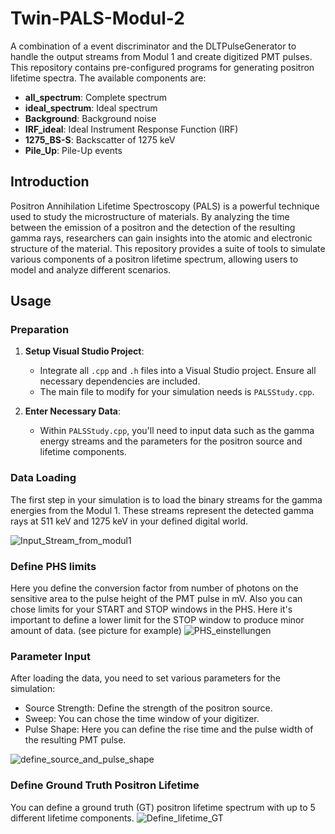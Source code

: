 # Twin-PALS-Modul-2
A combination of a event discriminator and the DLTPulseGenerator to handle the output streams from Modul 1 and create digitized PMT pulses.
This repository contains pre-configured programs for generating positron lifetime spectra. The available components are:

- **all_spectrum**: Complete spectrum
- **ideal_spectrum**: Ideal spectrum
- **Background**: Background noise
- **IRF_ideal**: Ideal Instrument Response Function (IRF)
- **1275_BS-S**: Backscatter of 1275 keV
- **Pile_Up**: Pile-Up events

## Introduction

Positron Annihilation Lifetime Spectroscopy (PALS) is a powerful technique used to study the microstructure of materials. By analyzing the time between the emission of a positron and the detection of the resulting gamma rays, researchers can gain insights into the atomic and electronic structure of the material. This repository provides a suite of tools to simulate various components of a positron lifetime spectrum, allowing users to model and analyze different scenarios.

## Usage

### Preparation

1. **Setup Visual Studio Project**:
    - Integrate all `.cpp` and `.h` files into a Visual Studio project. Ensure all necessary dependencies are included.
    - The main file to modify for your simulation needs is `PALSStudy.cpp`.

2. **Enter Necessary Data**:
    - Within `PALSStudy.cpp`, you'll need to input data such as the gamma energy streams and the parameters for the positron source and lifetime components.

### Data Loading

The first step in your simulation is to load the binary streams for the gamma energies from the Modul 1. These streams represent the detected gamma rays at 511 keV and 1275 keV in your defined digital world.

![Input_Stream_from_modul1](https://github.com/DB-science/Twin-PALS-Modul-2/assets/102671948/852e71a9-c8d4-4d6f-8155-52e3ceac48cb)

### Define PHS limits

Here you define the conversion factor from number of photons on the sensitive area to the pulse height of the PMT pulse in mV. Also you can chose limits for your START and STOP windows in the PHS. Here it's important to define a lower limit for the STOP window to produce minor amount of data. (see picture for example)
![PHS_einstellungen](https://github.com/DB-science/Twin-PALS-Modul-2/assets/102671948/c744483e-0f3a-4803-9d12-cd9a6173210d)

### Parameter Input
After loading the data, you need to set various parameters for the simulation:

- Source Strength: Define the strength of the positron source.
- Sweep: You can chose the time window of your digitizer.
- Pulse Shape: Here you can define the rise time and the pulse width of the resulting PMT pulse.

![define_source_and_pulse_shape](https://github.com/DB-science/Twin-PALS-Modul-2/assets/102671948/0a6def47-ab0f-41ee-96d3-317a10e8abac)

### Define Ground Truth Positron Lifetime

You can define a ground truth (GT) positron lifetime spectrum with up to 5 different lifetime components.
![Define_lifetime_GT](https://github.com/DB-science/Twin-PALS-Modul-2/assets/102671948/5edbcbeb-8210-43d4-8b17-3e55dcf3181b)



